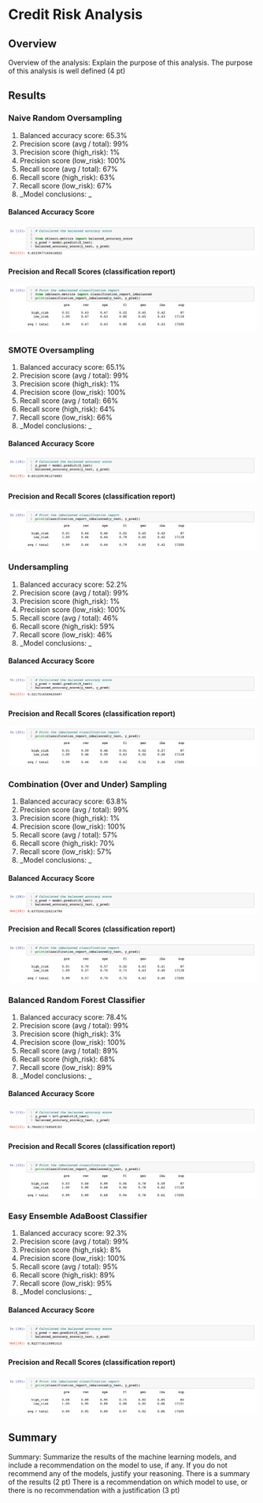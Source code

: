 # Credit Risk Analysis

## Overview
Overview of the analysis: Explain the purpose of this analysis.
The purpose of this analysis is well defined (4 pt)

## Results

### Naive Random Oversampling
1. Balanced accuracy score: 65.3%
2. Precision score (avg / total): 99%
3. Precision score (high_risk): 1%
4. Precision score (low_risk): 100%
5. Recall score (avg / total): 67%
6. Recall score (high_risk): 63%
7. Recall score (low_risk): 67%
8. _Model conclusions: _
#### Balanced Accuracy Score
![acc_sco_1.png](https://github.com/crkaide/Credit_Risk_Analysis/blob/main/Images/acc_sco_1.png?raw=true)
#### Precision and Recall Scores (classification report)
![class_rep_1.png](https://github.com/crkaide/Credit_Risk_Analysis/blob/main/Images/class_rep_1.png?raw=true)


### SMOTE Oversampling
1. Balanced accuracy score: 65.1%
2. Precision score (avg / total): 99%
3. Precision score (high_risk): 1%
4. Precision score (low_risk): 100%
5. Recall score (avg / total): 66%
6. Recall score (high_risk): 64%
7. Recall score (low_risk): 66%
8. _Model conclusions: _
#### Balanced Accuracy Score
![acc_sco_2.png](https://github.com/crkaide/Credit_Risk_Analysis/blob/main/Images/acc_sco_2.png?raw=true)
#### Precision and Recall Scores (classification report)
![class_rep_2.png](https://github.com/crkaide/Credit_Risk_Analysis/blob/main/Images/class_rep_2.png?raw=true)


### Undersampling
1. Balanced accuracy score: 52.2%
2. Precision score (avg / total): 99%
3. Precision score (high_risk): 1%
4. Precision score (low_risk): 100%
5. Recall score (avg / total): 46%
6. Recall score (high_risk): 59%
7. Recall score (low_risk): 46%
8. _Model conclusions: _
#### Balanced Accuracy Score
![acc_sco_3.png](https://github.com/crkaide/Credit_Risk_Analysis/blob/main/Images/acc_sco_3.png?raw=true)
#### Precision and Recall Scores (classification report)
![class_rep_3.png](https://github.com/crkaide/Credit_Risk_Analysis/blob/main/Images/class_rep_3.png?raw=true)


### Combination (Over and Under) Sampling
1. Balanced accuracy score: 63.8%
2. Precision score (avg / total): 99%
3. Precision score (high_risk): 1%
4. Precision score (low_risk): 100%
5. Recall score (avg / total): 57%
6. Recall score (high_risk): 70%
7. Recall score (low_risk): 57%
8. _Model conclusions: _
#### Balanced Accuracy Score
![acc_sco_4.png](https://github.com/crkaide/Credit_Risk_Analysis/blob/main/Images/acc_sco_4.png?raw=true)
#### Precision and Recall Scores (classification report)
![class_rep_4.png](https://github.com/crkaide/Credit_Risk_Analysis/blob/main/Images/class_rep_4.png?raw=true)


### Balanced Random Forest Classifier
1. Balanced accuracy score: 78.4%
2. Precision score (avg / total): 99%
3. Precision score (high_risk): 3%
4. Precision score (low_risk): 100%
5. Recall score (avg / total): 89%
6. Recall score (high_risk): 68%
7. Recall score (low_risk): 89%
8. _Model conclusions: _
#### Balanced Accuracy Score
![acc_sco_5.png](https://github.com/crkaide/Credit_Risk_Analysis/blob/main/Images/acc_sco_5.png?raw=true)
#### Precision and Recall Scores (classification report)
![class_rep_5.png](https://github.com/crkaide/Credit_Risk_Analysis/blob/main/Images/class_rep_5.png?raw=true)


### Easy Ensemble AdaBoost Classifier
1. Balanced accuracy score: 92.3%
2. Precision score (avg / total): 99%
3. Precision score (high_risk): 8%
4. Precision score (low_risk): 100%
5. Recall score (avg / total): 95%
6. Recall score (high_risk): 89%
7. Recall score (low_risk): 95%
8. _Model conclusions: _
#### Balanced Accuracy Score
![acc_sco_6.png](https://github.com/crkaide/Credit_Risk_Analysis/blob/main/Images/acc_sco_6.png?raw=true)
#### Precision and Recall Scores (classification report)
![class_rep_6.png](https://github.com/crkaide/Credit_Risk_Analysis/blob/main/Images/class_rep_6.png?raw=true)


## Summary
Summary: Summarize the results of the machine learning models, and include a recommendation on the model to use, if any. If you do not recommend any of the models, justify your reasoning.
There is a summary of the results (2 pt)
There is a recommendation on which model to use, or there is no recommendation with a justification (3 pt)

